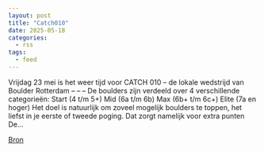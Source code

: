 ```yaml
---
layout: post
title: "Catch010"
date: 2025-05-18
categories: 
  - rss
tags: 
  - feed
---
```


<p>Vrijdag 23 mei is het weer tijd voor CATCH 010 &ndash; de lokale wedstrijd van Boulder Rotterdam &ndash; &ndash; &ndash; De boulders zijn verdeeld over 4 verschillende categorie&euml;n: Start (4 t/m 5+) Mid (6a t/m 6b) Max (6b+ t/m 6c+) Elite (7a en hoger) Het doel is natuurlijk om zoveel mogelijk boulders te toppen, het liefst in je eerste of tweede poging. Dat zorgt namelijk voor extra punten De&hellip;</p>
<p><a href="https://www.klimkalender.nl/comp/catch010/" rel="noopener noreferrer" target="_blank">Bron</a></p>

